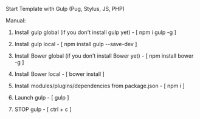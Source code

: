 Start Template with Gulp (Pug, Stylus, JS, PHP)

Manual:

1. Install gulp global (if you don't install gulp yet) - [ npm i gulp -g ]

2. Install gulp local - [ npm install gulp --save-dev ]

3. Install Bower global (if you don't install Bower yet) - [ npm install bower -g ]

4. Install Bower local - [ bower install ]

5. Install modules/plugins/dependencies from package.json - [ npm i ]

6. Launch gulp - [ gulp ]

7. STOP gulp - [ ctrl + c ]